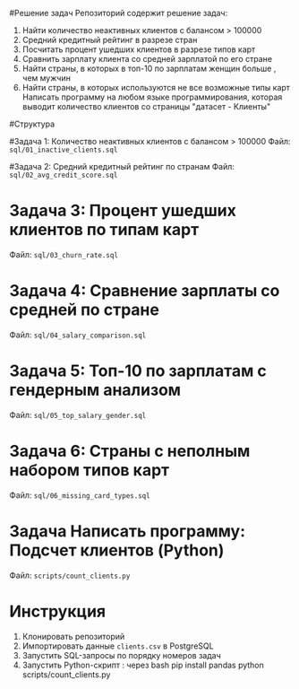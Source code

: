 #Решение задач
Репозиторий содержит решение задач: 
1. Найти  количество неактивных клиентов с балансом > 100000
2. Средний кредитный рейтинг в разрезе стран
3. Посчитать процент ушедших клиентов в разрезе типов карт
4. Сравнить зарплату клиента со средней зарплатой по его стране
5. Найти страны, в которых в топ-10 по зарплатам женщин больше , чем мужчин
6. Найти страны, в которых используются не все возможные типы карт
Написать программу на любом языке программирования, которая выводит количество клиентов со страницы "датасет - Клиенты"

#Структура

#Задача 1: Количество неактивных клиентов с балансом > 100000
Файл: `sql/01_inactive_clients.sql`

#Задача 2: Средний кредитный рейтинг по странам
Файл: `sql/02_avg_credit_score.sql`

# Задача 3: Процент ушедших клиентов по типам карт
Файл: `sql/03_churn_rate.sql`

# Задача 4: Сравнение зарплаты со средней по стране
Файл: `sql/04_salary_comparison.sql`

# Задача 5: Топ-10 по зарплатам с гендерным анализом
Файл: `sql/05_top_salary_gender.sql`

# Задача 6: Страны с неполным набором типов карт
Файл: `sql/06_missing_card_types.sql`

# Задача Написать программу: Подсчет клиентов (Python)
Файл: `scripts/count_clients.py`

# Инструкция
1. Клонировать репозиторий
2. Импортировать данные `clients.csv` в PostgreSQL
3. Запустить SQL-запросы по порядку номеров задач
4. Запустить Python-скрипт :
   через bash 
   pip install pandas
   python scripts/count_clients.py

   



